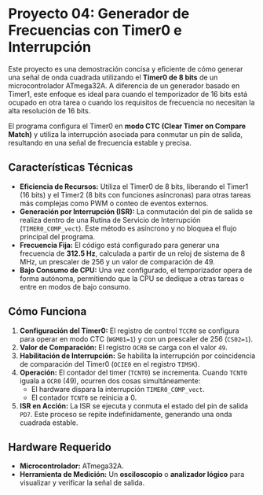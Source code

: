 # Proyecto 04: Generador de Frecuencias con Timer0 e Interrupción

Este proyecto es una demostración concisa y eficiente de cómo generar una señal de onda cuadrada utilizando el **Timer0 de 8 bits** de un microcontrolador ATmega32A. A diferencia de un generador basado en Timer1, este enfoque es ideal para cuando el temporizador de 16 bits está ocupado en otra tarea o cuando los requisitos de frecuencia no necesitan la alta resolución de 16 bits.

El programa configura el Timer0 en **modo CTC (Clear Timer on Compare Match)** y utiliza la interrupción asociada para conmutar un pin de salida, resultando en una señal de frecuencia estable y precisa.

## Características Técnicas
*   **Eficiencia de Recursos:** Utiliza el Timer0 de 8 bits, liberando el Timer1 (16 bits) y el Timer2 (8 bits con funciones asíncronas) para otras tareas más complejas como PWM o conteo de eventos externos.
*   **Generación por Interrupción (ISR):** La conmutación del pin de salida se realiza dentro de una Rutina de Servicio de Interrupción (`TIMER0_COMP_vect`). Este método es asíncrono y no bloquea el flujo principal del programa.
*   **Frecuencia Fija:** El código está configurado para generar una frecuencia de **312.5 Hz**, calculada a partir de un reloj de sistema de 8 MHz, un prescaler de 256 y un valor de comparación de 49.
*   **Bajo Consumo de CPU:** Una vez configurado, el temporizador opera de forma autónoma, permitiendo que la CPU se dedique a otras tareas o entre en modos de bajo consumo.

## Cómo Funciona
1.  **Configuración del Timer0:** El registro de control `TCCR0` se configura para operar en modo CTC (`WGM01=1`) y con un prescaler de 256 (`CS02=1`).
2.  **Valor de Comparación:** El registro `OCR0` se carga con el valor `49`.
3.  **Habilitación de Interrupción:** Se habilita la interrupción por coincidencia de comparación del Timer0 (`OCIE0` en el registro `TIMSK`).
4.  **Operación:** El contador del timer (`TCNT0`) se incrementa. Cuando `TCNT0` iguala a `OCR0` (49), ocurren dos cosas simultáneamente:
    *   El hardware dispara la interrupción `TIMER0_COMP_vect`.
    *   El contador `TCNT0` se reinicia a 0.
5.  **ISR en Acción:** La ISR se ejecuta y conmuta el estado del pin de salida `PD7`. Este proceso se repite indefinidamente, generando una onda cuadrada estable.

## Hardware Requerido
*   **Microcontrolador:** ATmega32A.
*   **Herramienta de Medición:** Un **osciloscopio** o **analizador lógico** para visualizar y verificar la señal de salida.

